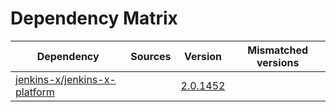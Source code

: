 # Dependency Matrix

Dependency | Sources | Version | Mismatched versions
---------- | ------- | ------- | -------------------
[jenkins-x/jenkins-x-platform](https://github.com/jenkins-x/jenkins-x-platform) |  | [2.0.1452](https://github.com/jenkins-x/jenkins-x-platform/releases/tag/v2.0.1452) | 
